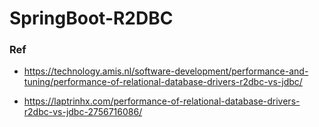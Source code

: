 # SpringBoot-R2DBC

### Ref

- https://technology.amis.nl/software-development/performance-and-tuning/performance-of-relational-database-drivers-r2dbc-vs-jdbc/

- https://laptrinhx.com/performance-of-relational-database-drivers-r2dbc-vs-jdbc-2756716086/
